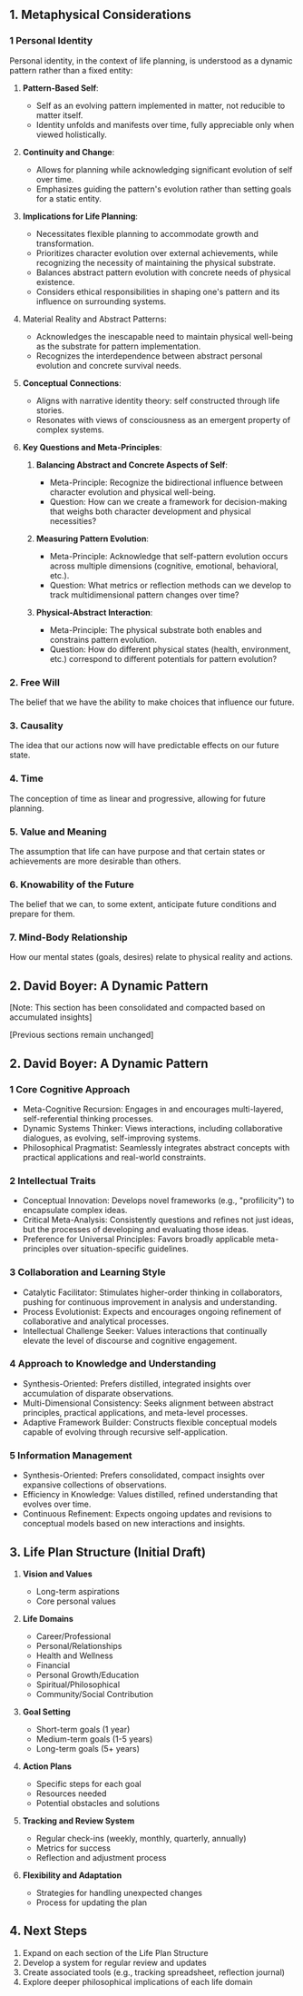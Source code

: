 ## 1. Metaphysical Considerations

### 1 Personal Identity

Personal identity, in the context of life planning, is understood as a dynamic pattern rather than a fixed entity:

1. **Pattern-Based Self**: 
   - Self as an evolving pattern implemented in matter, not reducible to matter itself.
   - Identity unfolds and manifests over time, fully appreciable only when viewed holistically.

1. **Continuity and Change**:
   - Allows for planning while acknowledging significant evolution of self over time.
   - Emphasizes guiding the pattern's evolution rather than setting goals for a static entity.

1. **Implications for Life Planning**:
   - Necessitates flexible planning to accommodate growth and transformation.
   - Prioritizes character evolution over external achievements, while recognizing the necessity of maintaining the physical substrate.
   - Balances abstract pattern evolution with concrete needs of physical existence.
   - Considers ethical responsibilities in shaping one's pattern and its influence on surrounding systems.

1. Material Reality and Abstract Patterns:
   - Acknowledges the inescapable need to maintain physical well-being as the substrate for pattern implementation.
   - Recognizes the interdependence between abstract personal evolution and concrete survival needs.

1. **Conceptual Connections**:
   - Aligns with narrative identity theory: self constructed through life stories.
   - Resonates with views of consciousness as an emergent property of complex systems.

1. **Key Questions and Meta-Principles**:
   1. **Balancing Abstract and Concrete Aspects of Self**:
      - Meta-Principle: Recognize the bidirectional influence between character evolution and physical well-being.
      - Question: How can we create a framework for decision-making that weighs both character development and physical necessities?

   1. **Measuring Pattern Evolution**:
      - Meta-Principle: Acknowledge that self-pattern evolution occurs across multiple dimensions (cognitive, emotional, behavioral, etc.).
      - Question: What metrics or reflection methods can we develop to track multidimensional pattern changes over time?

   1. **Physical-Abstract Interaction**:
      - Meta-Principle: The physical substrate both enables and constrains pattern evolution.
      - Question: How do different physical states (health, environment, etc.) correspond to different potentials for pattern evolution?
### 2. **Free Will**
The belief that we have the ability to make choices that influence our future.

### 3. **Causality**
The idea that our actions now will have predictable effects on our future state.

### 4. **Time**
The conception of time as linear and progressive, allowing for future planning.

### 5. **Value and Meaning**
The assumption that life can have purpose and that certain states or achievements are more desirable than others.

### 6. **Knowability of the Future**
The belief that we can, to some extent, anticipate future conditions and prepare for them.

### 7. **Mind-Body Relationship**
How our mental states (goals, desires) relate to physical reality and actions.

## 2. David Boyer: A Dynamic Pattern

[Note: This section has been consolidated and compacted based on accumulated insights]

[Previous sections remain unchanged]

## 2. David Boyer: A Dynamic Pattern

### 1 Core Cognitive Approach
- Meta-Cognitive Recursion: Engages in and encourages multi-layered, self-referential thinking processes.
- Dynamic Systems Thinker: Views interactions, including collaborative dialogues, as evolving, self-improving systems.
- Philosophical Pragmatist: Seamlessly integrates abstract concepts with practical applications and real-world constraints.

### 2 Intellectual Traits
- Conceptual Innovation: Develops novel frameworks (e.g., "profilicity") to encapsulate complex ideas.
- Critical Meta-Analysis: Consistently questions and refines not just ideas, but the processes of developing and evaluating those ideas.
- Preference for Universal Principles: Favors broadly applicable meta-principles over situation-specific guidelines.

### 3 Collaboration and Learning Style
- Catalytic Facilitator: Stimulates higher-order thinking in collaborators, pushing for continuous improvement in analysis and understanding.
- Process Evolutionist: Expects and encourages ongoing refinement of collaborative and analytical processes.
- Intellectual Challenge Seeker: Values interactions that continually elevate the level of discourse and cognitive engagement.

### 4 Approach to Knowledge and Understanding
- Synthesis-Oriented: Prefers distilled, integrated insights over accumulation of disparate observations.
- Multi-Dimensional Consistency: Seeks alignment between abstract principles, practical applications, and meta-level processes.
- Adaptive Framework Builder: Constructs flexible conceptual models capable of evolving through recursive self-application.

### 5 Information Management
- Synthesis-Oriented: Prefers consolidated, compact insights over expansive collections of observations.
- Efficiency in Knowledge: Values distilled, refined understanding that evolves over time.
- Continuous Refinement: Expects ongoing updates and revisions to conceptual models based on new interactions and insights.

## 3. Life Plan Structure (Initial Draft)

1. **Vision and Values**
   - Long-term aspirations
   - Core personal values

2. **Life Domains**
   - Career/Professional
   - Personal/Relationships
   - Health and Wellness
   - Financial
   - Personal Growth/Education
   - Spiritual/Philosophical
   - Community/Social Contribution

3. **Goal Setting**
   - Short-term goals (1 year)
   - Medium-term goals (1-5 years)
   - Long-term goals (5+ years)

4. **Action Plans**
   - Specific steps for each goal
   - Resources needed
   - Potential obstacles and solutions

5. **Tracking and Review System**
   - Regular check-ins (weekly, monthly, quarterly, annually)
   - Metrics for success
   - Reflection and adjustment process

6. **Flexibility and Adaptation**
   - Strategies for handling unexpected changes
   - Process for updating the plan

## 4. Next Steps

1. Expand on each section of the Life Plan Structure
2. Develop a system for regular review and updates
3. Create associated tools (e.g., tracking spreadsheet, reflection journal)
4. Explore deeper philosophical implications of each life domain